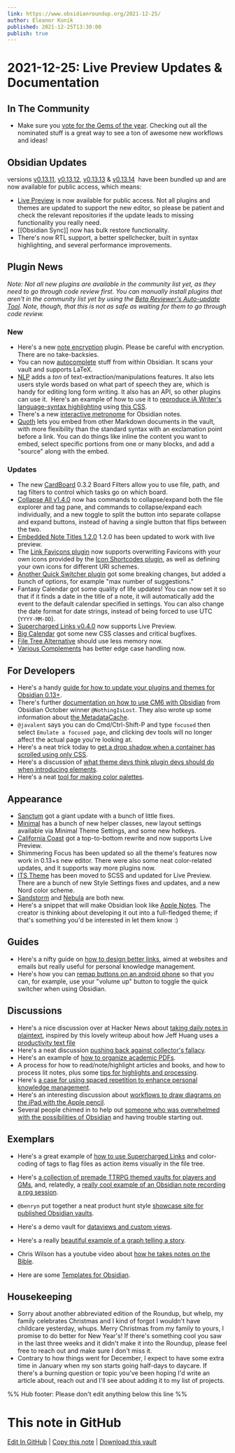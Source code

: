 ```yaml
---
link: https://www.obsidianroundup.org/2021-12-25/
author: Eleanor Konik
published: 2021-12-25T13:30:00
publish: true
---
```


# 2021-12-25: Live Preview Updates & Documentation

## In The Community

-   Make sure you [vote for the Gems of the year](https://forum.obsidian.md/t/obsidian-gems-of-the-year-2021-voting/28759). Checking out all the nominated stuff is a great way to see a ton of awesome new workflows and ideas!

## Obsidian Updates

versions [v0.13.11](https://forum.obsidian.md/t/obsidian-release-v0-13-11-insider-build/28809), [v0.13.12](https://forum.obsidian.md/t/obsidian-release-v0-13-12-insider-build/28813/2), [v0.13.13](https://forum.obsidian.md/t/obsidian-release-v0-13-13-insider-build/28955/1) & [v0.13.14](https://forum.obsidian.md/t/obsidian-release-v0-13-14/29006)  have been bundled up and are now available for public access, which means:

-   [Live Preview](https://help.obsidian.md/Live+preview+update) is now available for public access. Not all plugins and themes are updated to support the new editor, so please be patient and check the relevant repositories if the update leads to missing functionality you really need.
-   [[Obsidian Sync]] now has bulk restore functionality.
-   There's now RTL support, a better spellchecker, built in syntax highlighting, and several performance improvements.

## Plugin News

_Note: Not all new plugins are available in the community list yet, as they need to go through code review first. You can manually install plugins that aren't in the community list yet by using the [Beta Reviewer's Auto-update Tool](https://github.com/TfTHacker/obsidian42-brat). Note, though, that this is not as safe as waiting for them to go through code review._

### New

-   Here's a new [note encryption](https://github.com/LikelyLee/NoteEncryption) plugin. Please be careful with encryption. There are no take-backsies.
-   You can now [autocomplete](https://github.com/tth05/obsidian-completr) stuff from within Obsidian. It scans your vault and supports LaTeX.
-   [NLP](https://github.com/SkepticMystic/nlp) adds a _ton_ of text-extraction/manipulations features. It also lets users style words based on what part of speech they are, which is handy for editing long form writing. It also has an API, so other plugins can use it.  Here's an example of how to use it to [reproduce iA Writer's language-syntax highlighting](http://discordapp.com/channels/686053708261228577/702656734631821413/923215464912527401) using [this CSS](https://github.com/SkepticMystic/nlp/discussions/4#discussioncomment-1858644).
-   There's a new [interactive metronome](https://github.com/curtgrimes/obsidian-metronome-plugin) for Obsidian notes.
-   [Quoth](https://github.com/erykwalder/quoth/releases/tag/0.1.1) lets you embed from other Markdown documents in the vault, with more flexibility than the standard syntax with an exclamation point before a link. You can do things like inline the content you want to embed, select specific portions from one or many blocks, and add a "source" along with the embed.

### Updates

-   The new [CardBoard](https://github.com/roovo/obsidian-card-board) 0.3.2 Board Filters allow you to use file, path, and tag filters to control which tasks go on which board.
-   [Collapse All v1.4.0](https://github.com/OfficerHalf/obsidian-collapse-all/releases/tag/1.4.0) now has commands to collapse/expand both the file explorer and tag pane, and commands to collapse/expand each individually, and a new toggle to split the button into separate collapse and expand buttons, instead of having a single button that flips between the two.
-   [Embedded Note Titles 1.2.0](https://github.com/mgmeyers/obsidian-embedded-note-titles/) 1.2.0 has been updated to work with live preview.
-   The [Link Favicons plugin](https://github.com/joethei/obsidian-link-favicon) now supports overwriting Favicons with your own icons provided by the [Icon Shortcodes plugin](https://github.com/aidenlx/obsidian-icon-shortcodes), as well as defining your own icons for different URI schemes.
-   [Another Quick Switcher plugin](https://github.com/tadashi-aikawa/obsidian-another-quick-switcher/releases/tag/3.1.0) got some breaking changes, but added a bunch of options, for example "max number of suggestions."
-   Fantasy Calendar got some quality of life updates! You can now set it so that if it finds a date in the title of a note, it will automatically add the event to the default calendar specified in settings. You can also change the date format for date strings, instead of being forced to use UTC (`YYYY-MM-DD`).
-   [Supercharged Links v0.4.0](https://github.com/mdelobelle/obsidian_supercharged_links) now supports Live Preview.
-   [Big Calendar](https://github.com/Quorafind/Obsidian-Big-Calendar/releases/tag/0.1.13) got some new CSS classes and critical bugfixes.
-   [File Tree Alternative](https://github.com/ozntel/file-tree-alternative/releases/tag/1.6.6) should use less memory now.
-   [Various Complements](https://github.com/tadashi-aikawa/obsidian-various-complements-plugin/releases/tag/3.4.0) has better edge case handling now.

## For Developers

-   Here's a handy [guide for how to update your plugins and themes for Obsidian 0.13+](https://publish.obsidian.md/hub/04+-+Guides%2C+Workflows%2C+%26+Courses/Guides/How+to+update+your+plugins+and+CSS+for+live+preview).
-   There's further [documentation on how to use CM6 with Obsidian](https://github.com/nothingislost/obsidian-cm6-attributes) from Obsidian October winner `@NothingIsLost`. They also wrote up some information about [the MetadataCache](https://github.com/obsidianmd/obsidian-api/issues/33).
-   `@javalent` says you can do Cmd/Ctrl-Shift-P and type `focused` then select `Emulate a focused page`, and clicking dev tools will no longer affect the actual page you're looking at.
-   Here's a neat trick today to [get a drop shadow when a container has scrolled using only CSS](https://discord.com/channels/686053708261228577/702656734631821413/921553490558459944).
-   Here's a discussion of [what theme devs think plugin devs should do when introducing elements](http://discordapp.com/channels/686053708261228577/702656734631821413/923695832690221066).
-   Here's a neat [tool for making color palettes](https://leonardocolor.io/?colorKeys=%236fa7ff&base=ffffff&ratios=3%2C4.5&mode=CAM02).

## Appearance

-   [Sanctum](https://github.com/jdanielmourao/obsidian-sanctum/releases/tag/v0.5) got a giant update with a bunch of little fixes.
-   [Minimal](https://github.com/kepano/obsidian-minimal/releases/tag/4.2.0) has a bunch of new helper classes, new layout settings available via Minimal Theme Settings, and some new hotkeys.
-   [California Coast](https://github.com/mgmeyers/obsidian-california-coast-theme) got a top-to-bottom rewrite and now supports Live Preview.
-   Shimmering Focus has been updated so all the theme's features now work in 0.13+s new editor. There were also some neat color-related updates, and it supports way more plugins now.
-   [ITS Theme](https://forum.obsidian.md/t/theme-its-dark-light-theme/12838/146) has been moved to SCSS and updated for Live Preview. There are a bunch of new Style Settings fixes and updates, and a new Nord color scheme.
-   [Sandstorm](https://github.com/jaysan0/obsidian-sandstorm) and [Nebula](https://github.com/dlccyes/obsidian-nebula/) are both new.
-   Here's a snippet that will make Obsidian look like [Apple Notes](https://discord.com/channels/686053708261228577/702656734631821413/923730545085665330). The creator is thinking about developing it out into a full-fledged theme; if that's something you'd be interested in let them know :)

## Guides

-   Here's a nifty guide on [how to design better links](https://uxdesign.cc/designing-better-links-for-websites-and-emails-a-guideline-5b8638ce675a), aimed at websites and emails but really useful for personal knowledge management.
-   Here's how you can [remap buttons on an android phone](https://discord.com/channels/686053708261228577/864046194195431425/923283744956252202) so that you can, for example, use your "volume up" button to toggle the quick switcher when using Obsidian.

## Discussions

-   Here's a nice discussion over at Hacker News about [taking daily notes in plaintext](https://news.ycombinator.com/item?id=29661167), inspired by this lovely writeup about how Jeff Huang uses a [productivity text file](https://jeffhuang.com/productivity_text_file/)
-   Here's a neat discussion [pushing back against collector's fallacy](https://discord.com/channels/686053708261228577/722584061087842365/914188614362071091).
-   Here's an example of [how to organize academic PDFs](http://discordapp.com/channels/686053708261228577/722584061087842365/923326410116980826).
-   A process for how to read/note/highlight articles and books, and how to process lit notes, plus some [tips for highlights and processing](https://forum.obsidian.md/t/how-do-you-read-process-material/29140/4?u=austin).
-   Here's [a case for using spaced repetition to enhance personal knowledge management](https://thepuranik.home.blog/2021/12/24/second-brain-obsidian-spaced-repetition-plugin/).
-   Here's an interesting discussion about [workflows to draw diagrams on the iPad with the Apple pencil](https://www.reddit.com/r/ObsidianMD/comments/rmgrt2/update_on_the_discussion_i_had_here_about_ipad/).
-   Several people chimed in to help out [someone who was overwhelmed with the possibilities of Obsidian](https://www.reddit.com/r/ObsidianMD/comments/rk1un0/need_advice_too_overwhelmed_to_start_using_the/) and having trouble starting out.

## Exemplars

-   Here's a great example of [how to use Supercharged Links](https://discord.com/channels/686053708261228577/744933215063638183/923730166444851220) and color-coding of tags to flag files as action items visually in the file tree.

-   Here's [a collection of premade TTRPG themed vaults for players and GMs](https://github.com/Rotengar/Obsidian.Character.Vaults), and, relatedly, a [really cool example of an Obsidian note recording a rpg session](https://discord.com/channels/686053708261228577/916477002909876265/923356632296075304).

-   `@benryn` put together a neat product hunt style [showcase site for published Obsidian vaults](https://www.openvaults.xyz/).
-   Here's a demo vault for [dataviews and custom views](https://github.com/kaelri/obsidian-dataview-test-vault).
-   Here's a really [beautiful example of a graph telling a story](https://www.youtube.com/watch?v=7RKNKbEYAlA).
-   Chris Wilson has a youtube video about [how he takes notes on the Bible](https://www.youtube.com/c/ChrisWilsonUK).
-   Here are some [Templates for Obsidian](https://github.com/llZektorll/OB_Template).

## Housekeeping

-   Sorry about another abbreviated edition of the Roundup, but whelp, my family celebrates Christmas and I kind of forgot I wouldn't have childcare yesterday, whups. Merry Christmas from my family to yours, I promise to do better for New Year's! If there's something cool you saw in the last three weeks and it didn't make it into the Roundup, please feel free to reach out and make sure I don't miss it.
-   Contrary to how things went for December, I expect to have some extra time in January when my son starts going half-days to daycare. If there's a burning question or topic you've been hoping I'd write an article about, reach out and I'll see about adding it to my list of projects.

%% Hub footer: Please don't edit anything below this line %%

# This note in GitHub

<span class="git-footer">[Edit In GitHub](https://github.dev/obsidian-community/obsidian-hub/blob/main/01%20-%20Community/Obsidian%20Roundup/2021-12-25%20%20Live%20Preview%20Updates%20and%20Documentation.md "git-hub-edit-note") | [Copy this note](https://raw.githubusercontent.com/obsidian-community/obsidian-hub/main/01%20-%20Community/Obsidian%20Roundup/2021-12-25%20%20Live%20Preview%20Updates%20and%20Documentation.md "git-hub-copy-note") | [Download this vault](https://github.com/obsidian-community/obsidian-hub/archive/refs/heads/main.zip "git-hub-download-vault") </span>